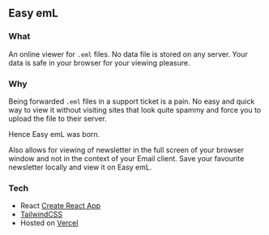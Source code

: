 ## Easy emL

### What

An online viewer for `.eml` files. No data file is stored on any server. Your data is safe in your browser for your viewing pleasure.

### Why

Being forwarded `.eml` files in a support ticket is a pain. No easy and quick way to view it without visiting sites that look quite spammy and force you to upload the file to their server.

Hence Easy emL was born.

Also allows for viewing of newsletter in the full screen of your browser window and not in the context of your Email client. Save your favourite newsletter locally and view it on Easy emL.

### Tech

- React [Create React App](https://create-react-app.dev/)
- [TailwindCSS](https://tailwindcss.com/)
- Hosted on [Vercel](https://vercel.com/)
